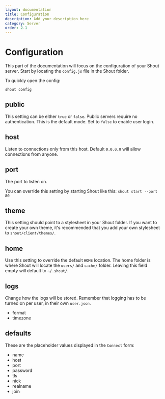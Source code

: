 ```yaml
---
layout: documentation
title: Configuration
description: Add your description here
category: Server
order: 2.1
---
```


# Configuration

This part of the documentation will focus on the configuration of your Shout server. Start by locating the `config.js` file in the Shout folder.

To quickly open the config:

```
shout config
```

## public

This setting can be either `true` or `false`. Public servers require no authentication. This is the default mode. Set to `false` to enable user login.

## host

Listen to connections only from this host. Default `0.0.0.0` will allow connections from anyone.

## port

The port to listen on.

You can override this setting by starting Shout like this:
`shout start --port 80`

## theme

This setting should point to a stylesheet in your Shout folder. If you want to create your own theme, it's recommended that you add your own stylesheet to `shout/client/themes/`.

## home

Use this setting to override the default `HOME` location. The home folder is where Shout will locate the `users/` and `cache/` folder. Leaving this field empty will default to `~/.shout/`.

## logs

Change how the logs will be stored. Remember that logging has to be turned on per user, in their own `user.json`.

- format
- timezone


## defaults

These are the placeholder values displayed in the `Connect` form:

- name
- host
- port
- password
- tls
- nick
- realname
- join
